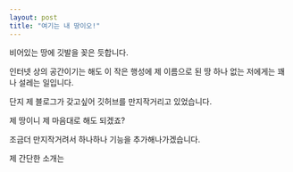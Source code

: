 ```yaml
---
layout: post
title: "여기는 내 땅이오!"
---
```

비어있는 땅에 깃발을 꽂은 듯합니다.

인터넷 상의 공간이기는 해도 이 작은 행성에 제 이름으로 된 땅 하나 없는 저에게는 꽤나 설레는 일입니다.

단지 제 블로그가 갖고싶어 깃허브를 만지작거리고 있었습니다.

제 땅이니 제 마음대로 해도 되겠죠?

조금더 만지작거려서 하나하나 기능을 추가해나가겠습니다.

제 간단한 소개는 
